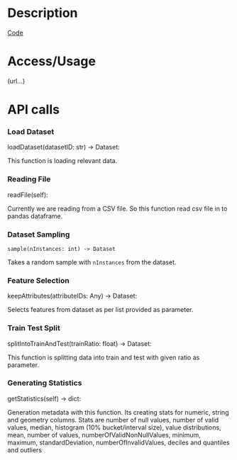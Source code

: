 # Description

[Code](https://github.com/Simple-ML/RuntimeData/tree/main/api/simpleml/dataset)

# Access/Usage

(url...)

# API calls

### Load Dataset

loadDataset(datasetID: str) -> Dataset:

This function is loading relevant data.

### Reading File  

readFile(self):

Currently we are reading from a CSV file. So this function read csv file in to pandas dataframe.

### Dataset Sampling

`sample(nInstances: int) -> Dataset`

Takes a random sample with `nInstances` from the dataset.

### Feature Selection 

keepAttributes(attributeIDs: Any) -> Dataset:

Selects features from dataset as per list provided as parameter.

### Train Test Split 

splitIntoTrainAndTest(trainRatio: float) -> Dataset:

This function is splitting data into train and test with given ratio as parameter.

### Generating Statistics

getStatistics(self) -> dict:

Generation metadata with this function. Its creating stats for numeric, string and geometry columns. 
Stats are number of null values, number of valid values, median, histogram (10% bucket/interval size), value distributions, mean, number of values, numberOfValidNonNullValues, minimum, maximum, standardDeviation, numberOfInvalidValues, deciles and quantiles and outliers